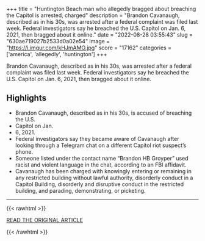 +++
title = "Huntington Beach man who allegedly bragged about breaching the Capitol is arrested, charged"
description = "Brandon Cavanaugh, described as in his 30s, was arrested after a federal complaint was filed last week. Federal investigators say he breached the U.S. Capitol on Jan. 6, 2021, then bragged about it online."
date = "2022-08-28 03:55:43"
slug = "630ae719027b2533d0a02e54"
image = "https://i.imgur.com/kHJmAMO.jpg"
score = "17162"
categories = ['america', 'allegedly', 'huntington']
+++

Brandon Cavanaugh, described as in his 30s, was arrested after a federal complaint was filed last week. Federal investigators say he breached the U.S. Capitol on Jan. 6, 2021, then bragged about it online.

## Highlights

- Brandon Cavanaugh, described as in his 30s, is accused of breaching the U.S.
- Capitol on Jan.
- 6, 2021.
- Federal investigators say they became aware of Cavanaugh after looking through a Telegram chat on a different Capitol riot suspect’s phone.
- Someone listed under the contact name “Brandon HB Groyper” used racist and violent language in the chat, according to an FBI affidavit.
- Cavanaugh has been charged with knowingly entering or remaining in any restricted building without lawful authority, disorderly conduct in a Capitol Building, disorderly and disruptive conduct in the restricted building, and parading, demonstrating, or picketing.

---

{{< rawhtml >}}
  <p class="article-category">
    <a target="_blank" href="https://www.ocregister.com/2022/08/26/huntington-beach-man-who-allegedly-bragged-about-breaching-the-capitol-is-arrested-charged">READ THE ORIGINAL ARTICLE</a>
  </p>
{{< /rawhtml >}}
